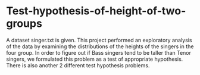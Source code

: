 # Test-hypothesis-of-height-of-two-groups
A dataset singer.txt is given.
This project performed an exploratory analysis of the data by examining the distributions of the heights of the singers in the four group.
In order to figure out if Bass singers tend to be taller than Tenor singers, we formulated this problem as a test of appropriate hypothesis.
There is also another 2 different test hypothesis problems.
